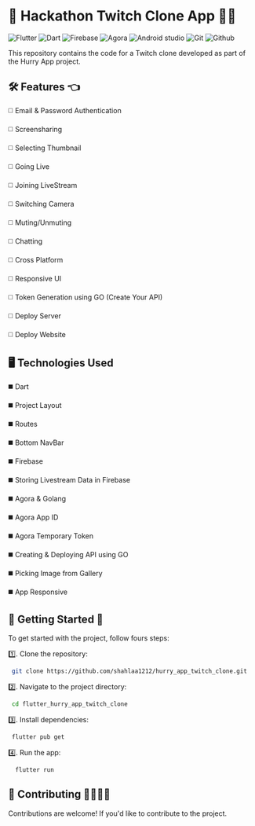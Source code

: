 # 🚀 Hackathon Twitch Clone App 👩‍💻
![Flutter](https://img.shields.io/badge/Flutter-02569B.svg?style=for-the-badge&logo=Flutter&logoColor=white) ![Dart](https://img.shields.io/badge/Dart-0175C2.svg?style=for-the-badge&logo=Dart&logoColor=white) ![Firebase](https://img.shields.io/badge/Firebase-DD2C00.svg?style=for-the-badge&logo=Firebase&logoColor=white) ![Agora](https://img.shields.io/badge/Agora-099DFD.svg?style=for-the-badge&logo=Agora&logoColor=white) ![Android studio](https://img.shields.io/badge/Android%20Studio-3DDC84.svg?style=for-the-badge&logo=Android-Studio&logoColor=white) ![Git](https://img.shields.io/badge/Git-F05032.svg?style=for-the-badge&logo=Git&logoColor=white) ![Github](https://img.shields.io/badge/GitHub-181717.svg?style=for-the-badge&logo=GitHub&logoColor=white)

This repository contains the code for a Twitch clone developed as part of the Hurry App project.

## 🛠️ Features 👈

◻️ Email & Password Authentication

◻️ Screensharing

◻️ Selecting Thumbnail

◻️ Going Live

◻️ Joining LiveStream

◻️ Switching Camera

◻️ Muting/Unmuting

◻️ Chatting

◻️ Cross Platform

◻️ Responsive UI

◻️ Token Generation using GO (Create Your API)

◻️ Deploy Server

◻️ Deploy Website

## 🖥️ Technologies Used 
 
◼️ Dart

◼️ Project Layout

◼️ Routes

◼️ Bottom NavBar

◼️ Firebase

◼️ Storing Livestream Data in Firebase

◼️ Agora & Golang

◼️ Agora App ID

◼️ Agora Temporary Token

◼️ Creating & Deploying API using GO

◼️ Picking Image from Gallery

◼️ App Responsive

## 🎯 Getting Started 💯

To get started with the project, follow fours steps:

1️⃣. Clone the repository:

 ```bash
  git clone https://github.com/shahlaa1212/hurry_app_twitch_clone.git
 ```

2️⃣. Navigate to the project directory:

  ```bash
   cd flutter_hurry_app_twitch_clone
  ```
   
3️⃣. Install dependencies:

 ```bash
  flutter pub get
 ```
   
4️⃣. Run the app:

 ```bash
   flutter run
 ```  

## 🙏 Contributing 🫱🏼‍🫲🏻

Contributions are welcome! If you'd like to contribute to the project.

